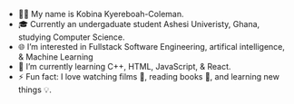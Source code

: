 - 👋🏽 My name is Kobina Kyereboah-Coleman.
- 🎓 Currently an undergaduate student Ashesi Univeristy, Ghana, studying Computer Science.
- 🌐 I’m interested in Fullstack Software Engineering, artifical intelligence, & Machine Learning
- 💯 I’m currently learning C++, HTML, JavaScript, & React.
- ⚡ Fun fact: I love watching films 🍿, reading books 📖, and learning new things 💡.
  


<!---
DarthCole/DarthCole is a ✨ special ✨ repository because its `README.md` (this file) appears on your GitHub profile.
You can click the Preview link to take a look at your changes.
--->
